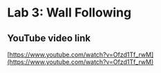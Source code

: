 # Lab 3: Wall Following

## YouTube video link
[https://www.youtube.com/watch?v=Ofzd1Tf_rwM](https://www.youtube.com/watch?v=Ofzd1Tf_rwM)

